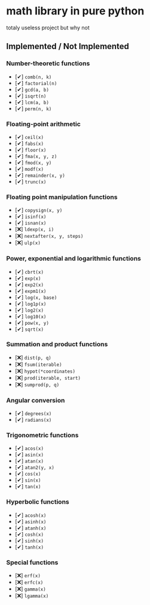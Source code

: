 # math library in pure python
 totaly useless project but why not
 
## Implemented / Not Implemented

### Number-theoretic functions
- [✔] `comb(n, k)`
- [✔] `factorial(n)`
- [✔] `gcd(a, b)`
- [✔] `isqrt(n)`
- [✔] `lcm(a, b)`
- [✔] `perm(n, k)`

### Floating-point arithmetic
- [✔] `ceil(x)`
- [✔] `fabs(x)`
- [✔] `floor(x)`
- [✔] `fma(x, y, z)`
- [✔] `fmod(x, y)`
- [✔] `modf(x)`
- [✔] `remainder(x, y)`
- [✔] `trunc(x)`

### Floating point manipulation functions
- [✔] `copysign(x, y)`
- [✔] `isinf(x)`
- [✔] `isnan(x)`
- [❌] `ldexp(x, i)`
- [❌] `nextafter(x, y, steps)`
- [❌] `ulp(x)`

### Power, exponential and logarithmic functions
- [✔] `cbrt(x)`
- [✔] `exp(x)`
- [✔] `exp2(x)`
- [✔] `expm1(x)`
- [✔] `log(x, base)`
- [✔] `log1p(x)`
- [✔] `log2(x)`
- [✔] `log10(x)`
- [✔] `pow(x, y)`
- [✔] `sqrt(x)`

### Summation and product functions
- [❌] `dist(p, q)`
- [❌] `fsum(iterable)`
- [❌] `hypot(*coordinates)`
- [❌] `prod(iterable, start)`
- [❌] `sumprod(p, q)`

### Angular conversion
- [✔] `degrees(x)`
- [✔] `radians(x)`

### Trigonometric functions
- [✔] `acos(x)`
- [✔] `asin(x)`
- [✔] `atan(x)`
- [✔] `atan2(y, x)`
- [✔] `cos(x)`
- [✔] `sin(x)`
- [✔] `tan(x)`

### Hyperbolic functions
- [✔] `acosh(x)`
- [✔] `asinh(x)`
- [✔] `atanh(x)`
- [✔] `cosh(x)`
- [✔] `sinh(x)`
- [✔] `tanh(x)`

### Special functions
- [❌] `erf(x)`
- [❌] `erfc(x)`
- [❌] `gamma(x)`
- [❌] `lgamma(x)`
